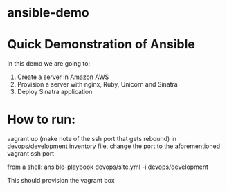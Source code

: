 ansible-demo
============

# Quick Demonstration of Ansible

In this demo we are going to:

  1. Create a server in Amazon AWS
  2. Provision a server with nginx, Ruby, Unicorn and Sinatra
  3. Deploy Sinatra application
  

# How to run:

vagrant up (make note of the ssh port that gets rebound)
in devops/development inventory file, change the port to the aforementioned vagrant ssh port

from a shell:
ansible-playbook devops/site.yml -i devops/development

This should provision the vagrant box


  
